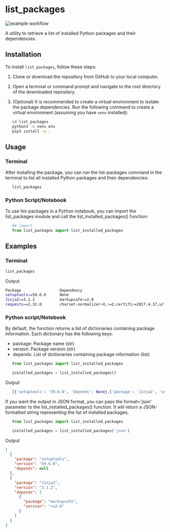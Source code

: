 # list_packages

![example workflow](https://github.com/maurya-anand/py-list-packages/actions/workflows/python-package.yml/badge.svg)

A utility to retrieve a list of installed Python packages and their dependencies.

## Installation

To install `list_packages`, follow these steps:

1. Clone or download the repository from GitHub to your local computer.

2. Open a terminal or command prompt and navigate to the root directory of the downloaded repository.

3. (Optional) It is recommended to create a virtual environment to isolate the package dependencies. Run the following command to create a virtual environment (assuming you have `venv` installed):

```bash
   cd list_packages
   python3 -m venv env
   pip3 install -e .
```

## Usage

### Terminal

After installing the package, you can run the list-packages command in the terminal to list all installed Python packages and their dependencies:

``` bash
   list_packages
```

### Python Script/Notebook

To use list-packages in a Python notebook, you can import the list_packages module and call the list_installed_packages() function:

``` python
   ## import
   from list_packages import list_installed_packages
```

## Examples

### Terminal

``` bash
list_packages
```

Output

``` bash
Package                 Dependency
setuptools==59.6.0      None
Jinja2==3.1.2           markupsafe>=2.0
requests==2.31.0        charset-normalizer<4,>=2,certifi>=2017.4.17,urllib3<3,>=1.21.1,idna<4,>=2.5
```

### Python script/Notebook

By default, the function returns a list of dictionaries containing package information. Each dictionary has the following keys:

- package: Package name (str)
- version: Package version (str)
- depends: List of dictionaries containing package information (list)

``` python
   from list_packages import list_installed_packages

   installed_packages = list_installed_packages()
```

Output

``` python
   [{'setuptools': '59.6.0', 'depends': None},{'package': 'Jinja2', 'version': '3.1.2', 'depends': [{'package': 'markupsafe', 'version': '>=2.0'}]}]
```

If you want the output in JSON format, you can pass the format='json' parameter to the list_installed_packages() function. It will return a JSON-formatted string representing the list of installed packages.

``` python
   from list_packages import list_installed_packages

   installed_packages = list_installed_packages('json')
```

Output

``` json
[
  {
    "package": "setuptools",
    "version": "59.6.0",
    "depends": null
  },
  {
    "package": "Jinja2",
    "version": "3.1.2",
    "depends": [
      {
        "package": "markupsafe",
        "version": ">=2.0"
      }
    ]
  }
]
```